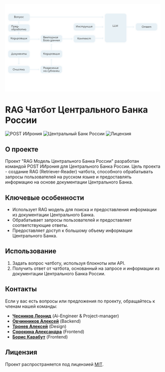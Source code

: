 ![Logo](scheme.png)

# RAG Чатбот Центрального Банка России

![POST ИИрония](https://img.shields.io/badge/team-POST%20ИИрония-blue)
![Центральный Банк России](https://img.shields.io/badge/task-Центральный%20Банк%20России-green)
![Лицензия](https://img.shields.io/badge/license-MIT-blue)

## О проекте

Проект "RAG Модель Центрального Банка России" разработан командой POST ИИрония для Центрального Банка России. Цель проекта - создание RAG (Retriever-Reader) чатбота, способного обрабатывать запросы пользователей на русском языке и предоставлять информацию на основе документации Центрального Банка.

## Ключевые особенности

- Использует RAG модель для поиска и предоставления информации из документации Центрального Банка.
- Обрабатывает запросы пользователей и предоставляет соответствующие ответы.
- Предоставляет доступ к большому объему информации Центрального Банка.


## Использование

1. Задать вопрос чатботу, используя блокноты или API.
2. Получить ответ от чатбота, основанный на запросе и информации из документации Центрального Банка России.

## Контакты

Если у вас есть вопросы или предложения по проекту, обращайтесь к членам нашей команды:

- [**Чесников Леонид**](https://github.com/RebelRaider) (Ai-Engineer & Project-manager)
- [**Овчинников Алексей**](https://github.com/allelleo) (Backend)
- [**Тронев Алексей**](https://github.com/slund3r) (Design)
- [**Сорокина Александра**](https://github.com/SupPicaPica) (Frontend)
- [**Борис Карабут**](https://github.com/RoastedPikachu) (Frontend)

## Лицензия

Проект распространяется под лицензией [MIT](LICENSE).
